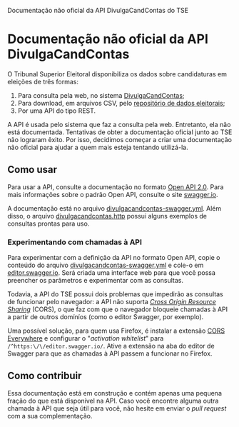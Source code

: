 Documentação não oficial da API DivulgaCandContas do TSE

# Documentação não oficial da API DivulgaCandContas

O Tribunal Superior Eleitoral disponibiliza os dados sobre candidaturas em
eleições de três formas:

1. Para consulta pela web, no sistema
   [DivulgaCandContas](https://divulgacandcontas.tse.jus.br/divulga/);
2. Para download, em arquivos CSV, pelo
   [repositório de dados eleitorais](https://www.tse.jus.br/eleicoes/estatisticas/repositorio-de-dados-eleitorais-1/repositorio-de-dados-eleitorais);
3. Por uma API do tipo REST.

A API é usada pelo sistema que faz a consulta pela web. Entretanto, ela não
está documentada. Tentativas de obter a documentação oficial junto ao TSE não
lograram êxito. Por isso, decidimos começar a criar uma documentação não
oficial para ajudar a quem mais esteja tentando utilizá-la.

## Como usar

Para usar a API, consulte a documentação no formato
[Open API 2.0](https://swagger.io/specification/v2/). Para mais informações
sobre o padrão Open API, consulte o site [swagger.io](https://swagger.io/).

A documentação está no arquivo
[divulgacandcontas-swagger.yml](divulgacandcontas-swagger.yml). Além disso,
o arquivo [divulgacandcontas.http](divulgacandcontas.http) possui alguns
exemplos de consultas prontas para uso.

### Experimentando com chamadas à API

Para experimentar com a definição da API no formato Open API, copie o conteúdo
do arquivo [divulgacandcontas-swagger.yml](divulgacandcontas-swagger.yml) e
cole-o em [editor.swagger.io](https://editor.swagger.io/). Será criada uma
interface web para que você possa preencher os parâmetros e experimentar com
as consultas.

Todavia, a API do TSE possui dois problemas que impedirão as consultas de
funcionar pelo navegador: a API não suporta
*[Cross Origin Resource Sharing](https://pt.wikipedia.org/wiki/Cross-origin_resource_sharing)*
(CORS), o que faz com que o navegador bloqueie chamadas à API a partir de
outros domíníos (como o editor Swagger, por exemplo).

Uma possível solução, para quem usa Firefox, é instalar a extensão
[CORS Everywhere](https://addons.mozilla.org/en-US/firefox/addon/cors-everywhere/)
e configurar o "*activation whitelist*" para `/^https:\/\/editor.swagger.io/`.
Ative a extensão na aba do editor de Swagger para que as chamadas à API passem
a funcionar no Firefox.

## Como contribuir

Essa documentação está em construção e contém apenas uma pequena fração do
que está disponível na API. Caso você encontre alguma outra chamada à API que
seja útil para você, não hesite em enviar o *pull request* com a sua
complementação.
